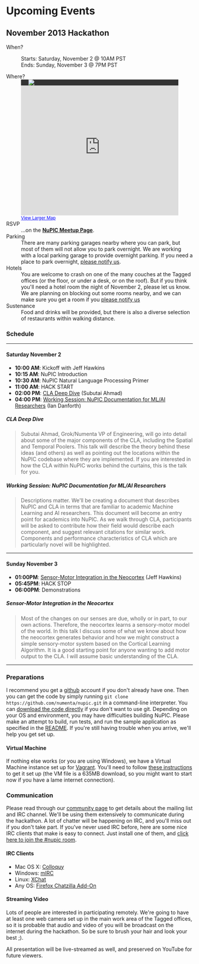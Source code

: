 # Upcoming Events

## November 2013 Hackathon

<dl class="events">
    <dt>When?</dt>
    <dd>
        <p>Starts: Saturday, November 2 @ 10AM PST<br/>
        Ends: Sunday, November 3 @ 7PM PST</p>
    </dd>
    <dt>Where?</dt>
    <dd>
        <div style="background:#333;width:405px;padding-left: 20px">
            <a href="http://about.tagged.com/"><img src="{{ site.baseurl }}/images/tagged_logo.png"/></a>
        </div>
        <iframe width="425" height="350" frameborder="0" scrolling="no" marginheight="0" marginwidth="0" src="https://www.google.com/maps?sll=37.794875,-122.40252210000001&amp;sspn=0.05208966829617781,0.08789348700432825&amp;t=m&amp;q=Tagged+Inc&amp;dg=opt&amp;ie=UTF8&amp;hq=Tagged+Inc&amp;hnear=&amp;ll=37.799276,-122.40059&amp;spn=0.06457,0.10896&amp;output=embed">
        </iframe>
        <br />
        <small><a href="https://www.google.com/maps?sll=37.79487499999999,-122.40252210000001&amp;sspn=0.03228569057386436,0.05562137110402536&amp;t=m&amp;q=Tagged+Inc&amp;dg=opt&amp;ie=UTF8&amp;hq=Tagged+Inc&amp;hnear=&amp;ll=37.794875,-122.402522&amp;spn=0.032286,0.055621&amp;source=embed" style="color:#0000FF;text-align:left">View Larger Map</a>
        </small>
    </dd>
    <dt>RSVP</dt>
    <dd>
        ...on the <strong><a href="http://www.meetup.com/numenta/events/136809782/">NuPIC Meetup Page</a></strong>.
    </dd>
    <dt>Parking</dt>
    <dd>There are many parking garages nearby where you can park, but most of them will not allow you to park overnight. We are working with a local parking garage to provide overnight parking. If you need a place to park overnight, <a href="mailto:matt@numenta.org?subject=Hackathon%20Parking">please notify us</a>.</dd>
    <dt>Hotels</dt>
    <dd>You are welcome to crash on one of the many couches at the Tagged offices (or the floor, or under a desk, or on the roof). But if you think you'll need a hotel room the night of November 2, please let us know. We are planning on blocking out some rooms nearby, and we can make sure you get a room if you <a href="mailto:matt@numenta.org?subject=Hackathon%20Hotels">please notify us</a></dd>
    <dt>Sustenance</dt>
    <dd>Food and drinks will be provided, but there is also a diverse selection of restaurants within walking distance.</dd>
</dl>

### Schedule

* * *

#### Saturday November 2

- **10:00 AM**: Kickoff with Jeff Hawkins
- **10:15 AM**: NuPIC Introduction
- **10:30 AM**: NuPIC Natural Language Processing Primer
- **11:00 AM**: HACK START
- **02:00 PM**: [CLA Deep Dive](#cla_deep_dive) (Subutai Ahmad)
- **04:00 PM**: [Working Session: NuPIC Documentation for ML/AI Researchers](#working_session_nupic_documentation_for_mlai_researchers) (Ian Danforth)

##### CLA Deep Dive

> Subutai Ahmad, Grok/Numenta VP of Engineering, will go into detail about some of the major components of the CLA, including the Spatial and Temporal Poolers. This talk will describe the theory behind these ideas (and others) as well as pointing out the locations within the NuPIC codebase where they are implemented. If you are interested in how the CLA within NuPIC works behind the curtains, this is the talk for you.

##### Working Session: NuPIC Documentation for ML/AI Researchers

> Descriptions matter. We'll be creating a document that describes NuPIC and CLA in terms that are familiar to academic Machine Learning and AI researchers. This document will become an entry point for academics into NuPIC. As we walk through CLA, participants will be asked to contribute how their field would describe each component, and suggest relevant citations for similar work. Components and performance characteristics of CLA which are particularly novel will be highlighted.

* * *

#### Sunday November 3
- **01:00PM**: [Sensor-Motor Integration in the Neocortex](#sensormotor_integration_in_the_neocortex) (Jeff Hawkins)
- **05:45PM**: HACK STOP
- **06:00PM**: Demonstrations

##### Sensor-Motor Integration in the Neocortex

> Most of the changes on our senses are due, wholly or in part, to our own actions.  Therefore, the neocortex learns a sensory-motor model of the world.  In this talk I discuss some of what we know about how the neocortex generates behavior and how we might construct a simple sensory-motor system based on the Cortical Learning Algorithm.  It is a good starting point for anyone wanting to add motor output to the CLA.  I will assume basic understanding of the CLA.

* * *

### Preparations
I recommend you get a [github](http://github.com) account if you don't already have one. Then you can get the code by simply running `git clone https://github.com/numenta/nupic.git` in a command-line interpreter. You can [download the code directly](https://github.com/numenta/nupic/archive/master.zip) if you don't want to use git. Depending on your OS and environment, you may have difficulties building NuPIC. Please make an attempt to build, run tests, and run the sample application as specified in the [README](https://github.com/numenta/nupic#numenta-platform-for-intelligent-computing-nupic). If you're still having trouble when you arrive, we'll help you get set up.

#### Virtual Machine
If nothing else works (or you are using Windows), we have a Virtual Machine instance set up for [Vagrant](http://www.vagrantup.com/). You'll need to follow [these instructions](https://github.com/numenta/nupic/wiki/Running-Nupic-in-a-Virtual-Machine) to get it set up (the VM file is a 635MB download, so you might want to start now if you have a lame internet connection).

### Communication
Please read through our [community page](http://numenta.org/community.html) to get details about the mailing list and IRC channel. We'll be using them extensively to communicate during the hackathon. A lot of chatter will be happening on IRC, and you'll miss out if you don't take part. If you've never used IRC before, here are some nice IRC clients that make is easy to connect. Just install one of them, and [click here to join the #nupic room](irc://irc.freenode.net/nupic).

#### IRC Clients
- Mac OS X: [Colloquy](http://colloquy.info/)
- Windows: [mIRC](http://www.mirc.com/)
- Linux: [XChat](http://xchat.org/)
- Any OS: [Firefox Chatzilla Add-On](http://chatzilla.hacksrus.com/)

#### Streaming Video
Lots of people are interested in participating remotely. We're going to have at least one web camera set up in the main work area of the Tagged offices, so it is probable that audio and video of you will be broadcast on the internet during the hackathon. So be sure to brush your hair and look your best ;).

All presentation will be live-streamed as well, and preserved on YouTube for future viewers.
